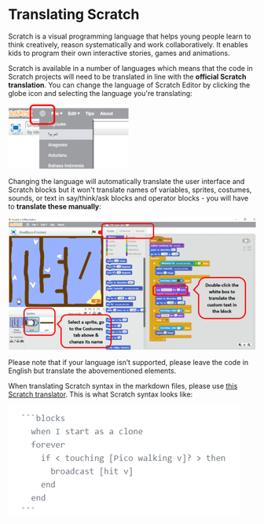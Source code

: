 # Translating Scratch

Scratch is a visual programming language that helps young people learn to think creatively, reason systematically and work collaboratively. It enables kids to program their own interactive stories, games and animations. 

Scratch is available in a number of languages which means that the code in Scratch projects will need to be translated in line with the **official Scratch translation**. You can change the language of Scratch Editor by clicking the globe icon and selecting the language you're translating:

![screenshot](images/Scratch_display_language.png)

Changing the language will automatically translate the user interface and Scratch blocks but it won't translate names of variables, sprites, costumes, sounds, or text in say/think/ask blocks and operator blocks - you will have to **translate these manually**:

![screenshot](images/Scratch_translatable_elements.png)

Please note that if your language isn’t supported, please leave the code in English but translate the abovementioned elements.

When translating Scratch syntax in the markdown files, please use [this Scratch translator](http://scratchblocks.github.io/translator/). This is what Scratch syntax looks like:

![screenshot](images/scratch-syntax.png)
